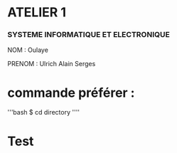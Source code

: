 # ATELIER 1 

###  SYSTEME INFORMATIQUE ET ELECTRONIQUE

NOM : Oulaye 

PRENOM : Ulrich Alain Serges 

# commande préférer :

'''bash
$ cd directory
''''
# Test

